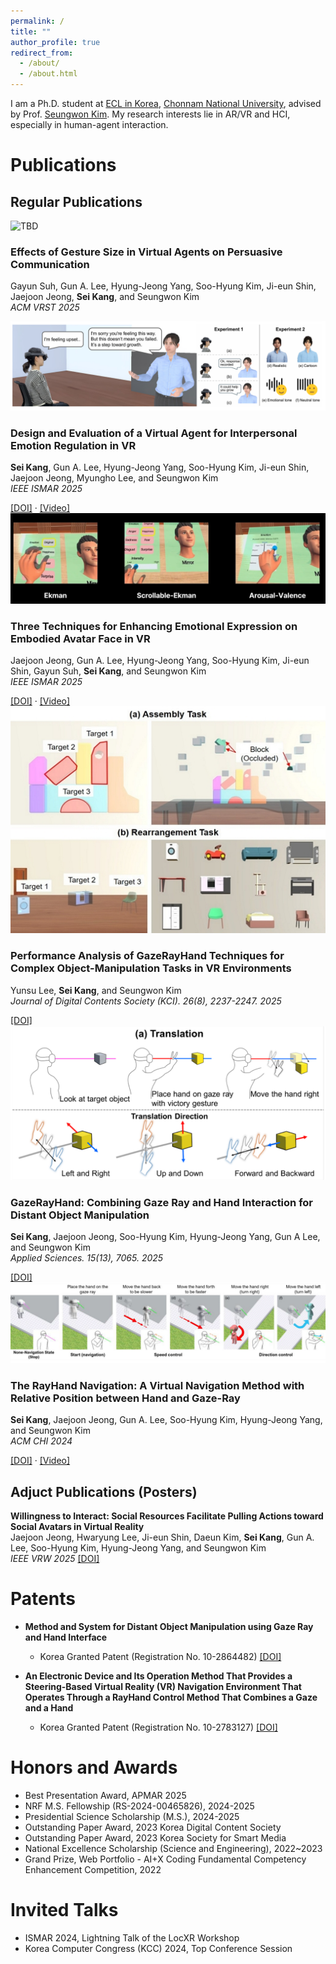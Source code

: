 ```yaml
---
permalink: /
title: ""
author_profile: true
redirect_from: 
  - /about/
  - /about.html
---
```

I am a Ph.D. student at <a href="https://sites.google.com/view/arvrlab/home" class="link-blue">ECL in Korea</a>, <a href="https://www.jnu.ac.kr/" class="link-blue">Chonnam National University</a>, advised by Prof. <a href="https://scholar.google.com/citations?user=epOZdMsAAAAJ&hl=ko&oi=ao" class="link-blue">Seungwon Kim</a>. My research interests lie in AR/VR and HCI, especially in human-agent interaction.


# Publications

## Regular Publications

<div class="pub-card">
  <div class="pub-thumb">
    <img src="" alt="TBD">
  </div>
  <div class="pub-body">
    <h3>Effects of Gesture Size in Virtual Agents on Persuasive Communication</h3>
    <p>Gayun Suh, Gun A. Lee, Hyung-Jeong Yang, Soo-Hyung Kim, Ji-eun Shin, Jaejoon Jeong, <strong>Sei Kang</strong>, and Seungwon Kim <br>
       <em>ACM VRST 2025</em></p>
  </div>
</div>

<div class="pub-card">
  <div class="pub-thumb">
    <img src="/images/ISMAR25_ER.png" alt="ER">
  </div>
  <div class="pub-body">
    <h3>Design and Evaluation of a Virtual Agent for Interpersonal Emotion Regulation in VR <br></h3>
    <p><strong>Sei Kang</strong>, Gun A. Lee, Hyung-Jeong Yang, Soo-Hyung Kim, Ji-eun Shin, Jaejoon Jeong, Myungho Lee, and Seungwon Kim<br>
       <em>IEEE ISMAR 2025</em></p>
      <a href="10.1109/ISMAR67309.2025.00159" class="link-dotted"> [DOI]</a>
      ·
      <a href="https://www.youtube.com/watch?v=5kXy2U_EC4c" class="link-dotted"> [Video]</a>
  </div>
</div>


<div class="pub-card">
  <div class="pub-thumb">
    <img src="/images/ISMAR25_face.png" alt="face">
  </div>
  <div class="pub-body">
    <h3>Three Techniques for Enhancing Emotional Expression on Embodied Avatar Face in VR <br></h3>
    <p>Jaejoon Jeong, Gun A. Lee, Hyung-Jeong Yang, Soo-Hyung Kim, Ji-eun Shin, Gayun Suh, <strong>Sei Kang</strong>, and Seungwon Kim<br>
       <em>IEEE ISMAR 2025</em></p>
      <a href="10.1109/ISMAR67309.2025.00016" class="link-dotted"> [DOI]</a>
      ·
      <a href="https://www.youtube.com/watch?v=Um-GoWzdkWk" class="link-dotted"> [Video]</a>
  </div>
</div>

<div class="pub-card">
  <div class="pub-thumb">
    <img src="/images/KCI_GRH2.jpg" alt="GRH2">
  </div>
  <div class="pub-body">
    <h3>Performance Analysis of GazeRayHand Techniques for Complex Object-Manipulation Tasks in VR Environments <br></h3>
    <p>Yunsu Lee, <strong>Sei Kang</strong>, and Seungwon Kim<br>
       <em>Journal of Digital Contents Society (KCI). 26(8), 2237-2247. 2025 </em></p>
      <a href="10.9728/dcs.2025.26.8.2237" class="link-dotted"> [DOI]</a>
  </div>
</div>



<div class="pub-card">
  <div class="pub-thumb">
    <img src="/images/MDPI_GRH.png" alt="GRH">
  </div>
  <div class="pub-body">
    <h3>GazeRayHand: Combining Gaze Ray and Hand Interaction for Distant Object Manipulation <br></h3>
    <p><strong>Sei Kang</strong>, Jaejoon Jeong, Soo-Hyung Kim, Hyung-Jeong Yang, Gun A Lee, and Seungwon Kim<br>
       <em>Applied Sciences. 15(13), 7065. 2025 </em></p>
    <a href="https://doi.org/10.3390/app15137065" class="link-dotted"> [DOI]</a>
  </div>
</div>


<div class="pub-card">
  <div class="pub-thumb">
    <img src="/images/CHI_Rayhand.png" alt="RayHand">
  </div>

  <div class="pub-body">
    <h3>The RayHand Navigation: A Virtual Navigation Method with Relative Position between Hand and Gaze-Ray</h3>
    <p><strong>Sei Kang</strong>, Jaejoon Jeong, Gun A. Lee, Soo-Hyung Kim, Hyung-Jeong Yang, and Seungwon Kim<br>
       <em>ACM CHI 2024</em></p>
    <p class="resource-links">
      <a href="https://dl.acm.org/doi/10.1145/3613904.3642147" class="link-dotted"> [DOI]</a>
      ·
      <a href="https://www.youtube.com/watch?v=cbDJiJG0QyA" class="link-dotted"> [Video]</a>
    </p>
  </div>
</div>


## Adjuct Publications (Posters)
**Willingness to Interact: Social Resources Facilitate Pulling Actions toward Social Avatars in Virtual Reality**<br>
Jaejoon Jeong, Hwaryung Lee, Ji-eun Shin, Daeun Kim, **Sei Kang**, Gun A. Lee, Soo-Hyung Kim, Hyung-Jeong Yang, and Seungwon Kim<br> 
*IEEE VRW 2025*
<a href="10.1109/VRW66409.2025.00272" class="link-dotted"> [DOI]</a>

# Patents
- **Method and System for Distant Object Manipulation using Gaze Ray and Hand Interface**
  - Korea Granted Patent (Registration No. 10-2864482) <a href="https://doi.org/10.8080/1020250036318" class="link-dotted"> [DOI]</a>

- **An Electronic Device and Its Operation Method That Provides a Steering-Based Virtual Reality (VR) Navigation Environment That Operates Through a RayHand Control Method That Combines a Gaze and a Hand**
  - Korea Granted Patent (Registration No. 10-2783127) <a href="https://doi.org/10.8080/1020240100257" class="link-dotted"> [DOI]</a>


# Honors and Awards
- Best Presentation Award, APMAR 2025
- NRF M.S. Fellowship (RS-2024-00465826), 2024-2025 
- Presidential Science Scholarship (M.S.), 2024-2025
- Outstanding Paper Award, 2023 Korea Digital Content Society
- Outstanding Paper Award, 2023 Korea Society for Smart Media
- National Excellence Scholarship (Science and Engineering), 2022~2023
- Grand Prize, Web Portfolio - AI+X Coding Fundamental Competency Enhancement Competition, 2022



# Invited Talks
- ISMAR 2024, Lightning Talk of the LocXR Workshop
- Korea Computer Congress (KCC) 2024, Top Conference Session